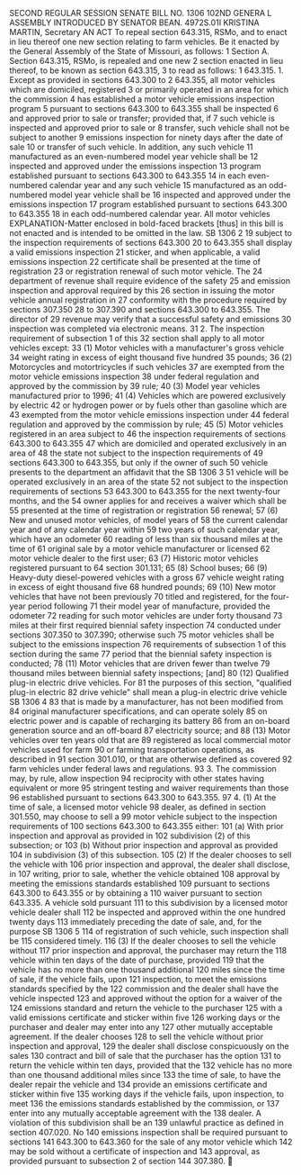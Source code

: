 SECOND REGULAR SESSION
SENATE BILL NO. 1306
102ND GENERA L ASSEMBLY
INTRODUCED BY SENATOR BEAN.
4972S.01I KRISTINA MARTIN, Secretary
AN ACT
To repeal section 643.315, RSMo, and to enact in lieu thereof one new section relating to farm
vehicles.
Be it enacted by the General Assembly of the State of Missouri, as follows:
1 Section A. Section 643.315, RSMo, is repealed and one new
2 section enacted in lieu thereof, to be known as section 643.315,
3 to read as follows:
1 643.315. 1. Except as provided in sections 643.300 to
2 643.355, all motor vehicles which are domiciled, registered
3 or primarily operated in an area for which the commission
4 has established a motor vehicle emissions inspection program
5 pursuant to sections 643.300 to 643.355 shall be inspected
6 and approved prior to sale or transfer; provided that, if
7 such vehicle is inspected and approved prior to sale or
8 transfer, such vehicle shall not be subject to another
9 emissions inspection for ninety days after the date of sale
10 or transfer of such vehicle. In addition, any such vehicle
11 manufactured as an even-numbered model year vehicle shall be
12 inspected and approved under the emissions inspection
13 program established pursuant to sections 643.300 to 643.355
14 in each even-numbered calendar year and any such vehicle
15 manufactured as an odd-numbered model year vehicle shall be
16 inspected and approved under the emissions inspection
17 program established pursuant to sections 643.300 to 643.355
18 in each odd-numbered calendar year. All motor vehicles
EXPLANATION-Matter enclosed in bold-faced brackets [thus] in this bill is not enacted
and is intended to be omitted in the law.
SB 1306 2
19 subject to the inspection requirements of sections 643.300
20 to 643.355 shall display a valid emissions inspection
21 sticker, and when applicable, a valid emissions inspection
22 certificate shall be presented at the time of registration
23 or registration renewal of such motor vehicle. The
24 department of revenue shall require evidence of the safety
25 and emission inspection and approval required by this
26 section in issuing the motor vehicle annual registration in
27 conformity with the procedure required by sections 307.350
28 to 307.390 and sections 643.300 to 643.355. The director of
29 revenue may verify that a successful safety and emissions
30 inspection was completed via electronic means.
31 2. The inspection requirement of subsection 1 of this
32 section shall apply to all motor vehicles except:
33 (1) Motor vehicles with a manufacturer's gross vehicle
34 weight rating in excess of eight thousand five hundred
35 pounds;
36 (2) Motorcycles and motortricycles if such vehicles
37 are exempted from the motor vehicle emissions inspection
38 under federal regulation and approved by the commission by
39 rule;
40 (3) Model year vehicles manufactured prior to 1996;
41 (4) Vehicles which are powered exclusively by electric
42 or hydrogen power or by fuels other than gasoline which are
43 exempted from the motor vehicle emissions inspection under
44 federal regulation and approved by the commission by rule;
45 (5) Motor vehicles registered in an area subject to
46 the inspection requirements of sections 643.300 to 643.355
47 which are domiciled and operated exclusively in an area of
48 the state not subject to the inspection requirements of
49 sections 643.300 to 643.355, but only if the owner of such
50 vehicle presents to the department an affidavit that the
SB 1306 3
51 vehicle will be operated exclusively in an area of the state
52 not subject to the inspection requirements of sections
53 643.300 to 643.355 for the next twenty-four months, and the
54 owner applies for and receives a waiver which shall be
55 presented at the time of registration or registration
56 renewal;
57 (6) New and unused motor vehicles, of model years of
58 the current calendar year and of any calendar year within
59 two years of such calendar year, which have an odometer
60 reading of less than six thousand miles at the time of
61 original sale by a motor vehicle manufacturer or licensed
62 motor vehicle dealer to the first user;
63 (7) Historic motor vehicles registered pursuant to
64 section 301.131;
65 (8) School buses;
66 (9) Heavy-duty diesel-powered vehicles with a gross
67 vehicle weight rating in excess of eight thousand five
68 hundred pounds;
69 (10) New motor vehicles that have not been previously
70 titled and registered, for the four-year period following
71 their model year of manufacture, provided the odometer
72 reading for such motor vehicles are under forty thousand
73 miles at their first required biennial safety inspection
74 conducted under sections 307.350 to 307.390; otherwise such
75 motor vehicles shall be subject to the emissions inspection
76 requirements of subsection 1 of this section during the same
77 period that the biennial safety inspection is conducted;
78 (11) Motor vehicles that are driven fewer than twelve
79 thousand miles between biennial safety inspections; [and]
80 (12) Qualified plug-in electric drive vehicles. For
81 the purposes of this section, "qualified plug-in electric
82 drive vehicle" shall mean a plug-in electric drive vehicle
SB 1306 4
83 that is made by a manufacturer, has not been modified from
84 original manufacturer specifications, and can operate solely
85 on electric power and is capable of recharging its battery
86 from an on-board generation source and an off-board
87 electricity source; and
88 (13) Motor vehicles over ten years old that are
89 registered as local commercial motor vehicles used for farm
90 or farming transportation operations, as described in
91 section 301.010, or that are otherwise defined as covered
92 farm vehicles under federal laws and regulations.
93 3. The commission may, by rule, allow inspection
94 reciprocity with other states having equivalent or more
95 stringent testing and waiver requirements than those
96 established pursuant to sections 643.300 to 643.355.
97 4. (1) At the time of sale, a licensed motor vehicle
98 dealer, as defined in section 301.550, may choose to sell a
99 motor vehicle subject to the inspection requirements of
100 sections 643.300 to 643.355 either:
101 (a) With prior inspection and approval as provided in
102 subdivision (2) of this subsection; or
103 (b) Without prior inspection and approval as provided
104 in subdivision (3) of this subsection.
105 (2) If the dealer chooses to sell the vehicle with
106 prior inspection and approval, the dealer shall disclose, in
107 writing, prior to sale, whether the vehicle obtained
108 approval by meeting the emissions standards established
109 pursuant to sections 643.300 to 643.355 or by obtaining a
110 waiver pursuant to section 643.335. A vehicle sold pursuant
111 to this subdivision by a licensed motor vehicle dealer shall
112 be inspected and approved within the one hundred twenty days
113 immediately preceding the date of sale, and, for the purpose
SB 1306 5
114 of registration of such vehicle, such inspection shall be
115 considered timely.
116 (3) If the dealer chooses to sell the vehicle without
117 prior inspection and approval, the purchaser may return the
118 vehicle within ten days of the date of purchase, provided
119 that the vehicle has no more than one thousand additional
120 miles since the time of sale, if the vehicle fails, upon
121 inspection, to meet the emissions standards specified by the
122 commission and the dealer shall have the vehicle inspected
123 and approved without the option for a waiver of the
124 emissions standard and return the vehicle to the purchaser
125 with a valid emissions certificate and sticker within five
126 working days or the purchaser and dealer may enter into any
127 other mutually acceptable agreement. If the dealer chooses
128 to sell the vehicle without prior inspection and approval,
129 the dealer shall disclose conspicuously on the sales
130 contract and bill of sale that the purchaser has the option
131 to return the vehicle within ten days, provided that the
132 vehicle has no more than one thousand additional miles since
133 the time of sale, to have the dealer repair the vehicle and
134 provide an emissions certificate and sticker within five
135 working days if the vehicle fails, upon inspection, to meet
136 the emissions standards established by the commission, or
137 enter into any mutually acceptable agreement with the
138 dealer. A violation of this subdivision shall be an
139 unlawful practice as defined in section 407.020. No
140 emissions inspection shall be required pursuant to sections
141 643.300 to 643.360 for the sale of any motor vehicle which
142 may be sold without a certificate of inspection and
143 approval, as provided pursuant to subsection 2 of section
144 307.380.
